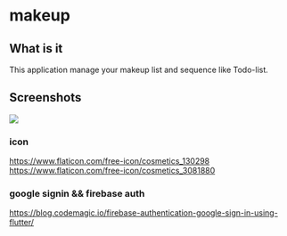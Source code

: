 # makeup

## What is it
This application manage your makeup list and sequence like Todo-list.

## Screenshots
![](https://github.com/harunonsystem/makeuplist/blob/master/assets/makeuplist20200702.gif?raw=true)


### icon
https://www.flaticon.com/free-icon/cosmetics_130298
https://www.flaticon.com/free-icon/cosmetics_3081880

### google signin && firebase auth
https://blog.codemagic.io/firebase-authentication-google-sign-in-using-flutter/
